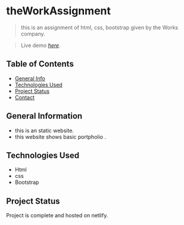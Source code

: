# theWorkAssignment
> this is an assignment of html, css, bootstrap given by the Works company.



> Live demo [_here_](https://theworks-assignment.netlify.app/). 

## Table of Contents
* [General Info](#general-information)
* [Technologies Used](#technologies-used)
* [Project Status](#project-status)
* [Contact](#contact)



## General Information
- this is an static website.
- this website shows basic portpholio . 




## Technologies Used
- Html
- css
- Bootstrap
 



## Project Status
Project is complete and hosted on netlify.



